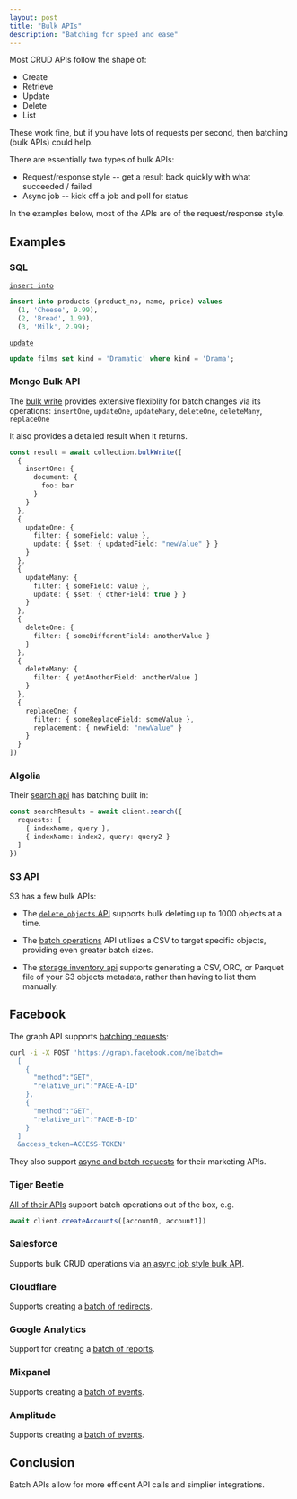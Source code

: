 ```yaml
---
layout: post
title: "Bulk APIs"
description: "Batching for speed and ease"
---
```


Most CRUD APIs follow the shape of:

- Create
- Retrieve
- Update
- Delete
- List

These work fine, but if you have lots of requests per second, then batching (bulk APIs) could help.

There are essentially two types of bulk APIs:

- Request/response style -- get a result back quickly with what succeeded / failed
- Async job -- kick off a job and poll for status

In the examples below, most of the APIs are of the request/response style.

## Examples

### SQL

[`insert into`](https://www.postgresql.org/docs/current/dml-insert.html)

```sql
insert into products (product_no, name, price) values
  (1, 'Cheese', 9.99),
  (2, 'Bread', 1.99),
  (3, 'Milk', 2.99);
```

[`update`](https://www.postgresql.org/docs/16/sql-update.html)

```sql
update films set kind = 'Dramatic' where kind = 'Drama';
```

### Mongo Bulk API

The [bulk write](https://www.mongodb.com/docs/drivers/node/v5.7/usage-examples/bulkWrite/) provides extensive flexiblity for batch changes via its operations: `insertOne`, `updateOne`, `updateMany`, `deleteOne`, `deleteMany`, `replaceOne`

It also provides a detailed result when it returns.

```ts
const result = await collection.bulkWrite([
  {
    insertOne: {
      document: {
        foo: bar
      }
    }
  },
  {
    updateOne: {
      filter: { someField: value },
      update: { $set: { updatedField: "newValue" } }
    }
  },
  {
    updateMany: {
      filter: { someField: value },
      update: { $set: { otherField: true } }
    }
  },
  {
    deleteOne: {
      filter: { someDifferentField: anotherValue }
    }
  },
  {
    deleteMany: {
      filter: { yetAnotherField: anotherValue }
    }
  },
  {
    replaceOne: {
      filter: { someReplaceField: someValue },
      replacement: { newField: "newValue" }
    }
  }
])
```

### Algolia

Their [search api](https://api-clients-automation.netlify.app/docs/clients/migration-guides/javascript) has batching built in:

```ts
const searchResults = await client.search({
  requests: [
    { indexName, query },
    { indexName: index2, query: query2 }
  ]
})
```

### S3 API

S3 has a few bulk APIs:

- The [`delete_objects` API](https://boto3.amazonaws.com/v1/documentation/api/latest/reference/services/s3/client/delete_objects.html) supports bulk deleting up to 1000 objects at a time.

- The [batch operations](https://aws.amazon.com/s3/features/batch-operations/) API utilizes a CSV to target specific objects, providing even greater batch sizes.

- The [storage inventory api](https://docs.aws.amazon.com/AmazonS3/latest/userguide/storage-inventory.html) supports generating a CSV, ORC, or Parquet file of your S3 objects metadata, rather than having to list them manually.

## Facebook

The graph API supports [batching requests](https://developers.facebook.com/docs/graph-api/batch-requests/):

```sh
curl -i -X POST 'https://graph.facebook.com/me?batch=
  [
    {
      "method":"GET",
      "relative_url":"PAGE-A-ID"
    },
    {
      "method":"GET",
      "relative_url":"PAGE-B-ID"
    }
  ]
  &access_token=ACCESS-TOKEN'
```

They also support [async and batch requests](https://developers.facebook.com/docs/marketing-api/asyncrequests/) for their marketing APIs.

### Tiger Beetle

[All of their APIs](https://docs.tigerbeetle.com/clients/node) support batch operations out of the box, e.g.

```ts
await client.createAccounts([account0, account1])
```

### Salesforce

Supports bulk CRUD operations via [an async job style bulk API](https://developer.salesforce.com/docs/atlas.en-us.api_asynch.meta/api_asynch/bulk_api_2_0_ingest.htm).

### Cloudflare

Supports creating a [batch of redirects](https://developers.cloudflare.com/rules/url-forwarding/bulk-redirects/create-api/#2-add-items-to-the-list).

### Google Analytics

Support for creating a [batch of reports](https://developers.google.com/analytics/devguides/reporting/data/v1/rest/v1beta/properties/batchRunReports).

### Mixpanel

Supports creating a [batch of events](https://developer.mixpanel.com/reference/import-events).

### Amplitude

Supports creating a [batch of events](https://www.docs.developers.amplitude.com/analytics/apis/batch-event-upload-api/#parameters).

## Conclusion

Batch APIs allow for more efficent API calls and simplier integrations.
